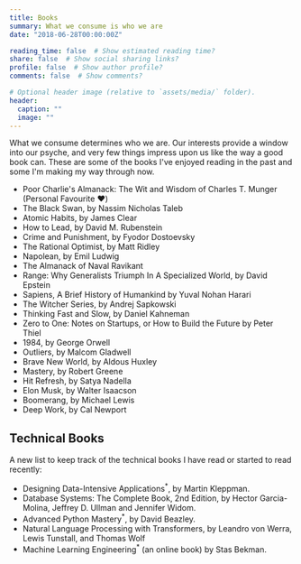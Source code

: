 ```yaml
---
title: Books
summary: What we consume is who we are
date: "2018-06-28T00:00:00Z"

reading_time: false  # Show estimated reading time?
share: false  # Show social sharing links?
profile: false  # Show author profile?
comments: false  # Show comments?

# Optional header image (relative to `assets/media/` folder).
header:
  caption: ""
  image: ""
---
```

What we consume determines who we are. Our interests provide a window into our psyche, and very few things impress upon us like the way a good book can. These are some of the books I've enjoyed reading in the past and some I'm making my way through now. 

* Poor Charlie's Almanack: The Wit and Wisdom of Charles T. Munger (Personal Favourite ❤️)
* The Black Swan, by Nassim Nicholas Taleb
* Atomic Habits, by James Clear
* How to Lead, by David M. Rubenstein
* Crime and Punishment, by Fyodor Dostoevsky
* The Rational Optimist, by Matt Ridley
* Napolean, by Emil Ludwig
* The Almanack of Naval Ravikant
* Range: Why Generalists Triumph In A Specialized World, by David Epstein
* Sapiens, A Brief History of Humankind by Yuval Nohan Harari
* The Witcher Series, by Andrej Sapkowski
* Thinking Fast and Slow, by Daniel Kahneman
* Zero to One: Notes on Startups, or How to Build the Future by Peter Thiel
* 1984, by George Orwell
* Outliers, by Malcom Gladwell
* Brave New World, by Aldous Huxley
* Mastery, by Robert Greene
* Hit Refresh, by Satya Nadella
* Elon Musk, by Walter Isaacson
* Boomerang, by Michael Lewis
* Deep Work, by Cal Newport

## Technical Books
A new list to keep track of the technical books I have read or started to read recently:
* Designing Data-Intensive Applications<sup>*</sup>, by Martin Kleppman.
* Database Systems: The Complete Book, 2nd Edition, by Hector Garcia-Molina, Jeffrey D. Ullman and Jennifer Widom.
* Advanced Python Mastery<sup>*</sup>, by David Beazley.
* Natural Language Processing with Transformers, by Leandro von Werra, Lewis Tunstall, and Thomas Wolf
* Machine Learning Engineering<sup>*</sup> (an online book) by Stas Bekman.
